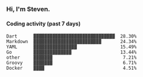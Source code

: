 ### Hi, I'm Steven.

#### Coding activity (past 7 days)
```
Dart      ▓▓▓▓▓▓▓▓▓▓▓▓▓▓▓▓▓▓▓▓▓▓▓▓▓▓▓▓▓▓  28.30%
Markdown  ▓▓▓▓▓▓▓▓▓▓▓▓▓▓▓▓▓▓▓▓▓▓▓▓▓       24.34%
YAML      ▓▓▓▓▓▓▓▓▓▓▓▓▓▓▓▓                15.49%
Go        ▓▓▓▓▓▓▓▓▓▓▓▓▓▓                  13.44%
other     ▓▓▓▓▓▓▓                          7.21%
Groovy    ▓▓▓▓▓▓▓                          6.71%
Docker    ▓▓▓▓                             4.51%
```
